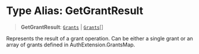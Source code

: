 # Type Alias: GetGrantResult

> **GetGrantResult**: [`Grants`](../namespaces/AuthExtension/type-aliases/Grants.md) \| [`Grants`](../namespaces/AuthExtension/type-aliases/Grants.md)[]

Represents the result of a grant operation.
Can be either a single grant or an array of grants defined in AuthExtension.GrantsMap.
